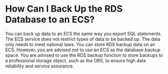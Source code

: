 # How Can I Back Up the RDS Database to an ECS?<a name="rds_faq_0042"></a>

You can back up data to an ECS the same way you export SQL statements. The ECS service does not restrict types of data to be backed up. The data only needs to meet national laws. You can store RDS backup data on an ECS. However, you are advised not to use an ECS as the database backup space. You are advised to use the RDS backup function to store backups to a professional storage object, such as the OBS, to ensure high data reliability and service assurance.

